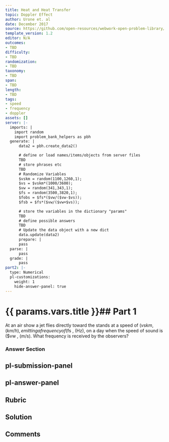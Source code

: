 ```yaml
---
title: Heat and Heat Transfer
topic: Doppler Effect
author: Urone et. al
date: December 2017
source: https://github.com/open-resources/webwork-open-problem-library/tree/master/Contrib/BrockPhysics/College_Physics_Urone/17.Physics_of_Hearing/17-04.Doppler_Effect/NU_U17_17_04_002.pg
template_version: 1.2
editor: N/A
outcomes:
- TBD
difficulty:
- TBD
randomization:
- TBD
taxonomy:
- TBD
span:
- TBD
length:
- TBD
tags:
- speed
- frequency
- doppler
assets: []
server: |-
  imports: |
    import random
    import problem_bank_helpers as pbh
  generate: |
      data2 = pbh.create_data2()

      # define or load names/items/objects from server files
      TBD
      # store phrases etc
      TBD
      # Randomize Variables
      $vskm = random(1100,1260,1);
      $vs = $vskm*(1000/3600);
      $vw = random(341,343,1);
      $fs = random(3500,3820,1);
      $fobs = $fs*($vw/($vw-$vs));
      $fsb = $fs*($vw/($vw+$vs));

      # store the variables in the dictionary "params"
      TBD
      # define possible answers
      TBD
      # Update the data object with a new dict
      data.update(data2)
      prepare: |
      pass
  parse: |
      pass
  grade: |
      pass
part2: |-
  type: Numerical
  pl-customizations:
    weight: 1
    hide-answer-panel: true
---
```


# {{ params.vars.title }}## Part 1 
At an air show a jet flies directly toward the stands at a speed of ($vskm , (km/h),emitting a frequency of ($fs , (Hz), on a day when the speed of sound is ($vw , (m/s). What frequency is received by the observers? 


### Answer Section 


## pl-submission-panel 


## pl-answer-panel 


## Rubric 


## Solution 


## Comments 


